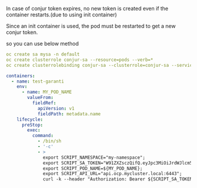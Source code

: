 In case of conjur token expires, no new token is created even if the container restarts.(due to using init container)

Since an init container is used, the pod must be restarted to get a new conjur token.

so you can use below method

```yaml
oc create sa mysa -n default
oc create clusterrole conjur-sa --resource=pods --verb=*
oc create clusterrolebinding conjur-sa --clusterrole=conjur-sa --serviceaccount=default:conjur-sa
```
```yaml
containers:
  - name: test-garanti
    env:
      - name: MY_POD_NAME
        valueFrom:
          fieldRef:
            apiVersion: v1
            fieldPath: metadata.name
    lifecycle:
      preStop:
        exec:
          command:
            - /bin/sh
            - '-c'
            - >
              export SCRIPT_NAMESPACE="my-namespace";
              export SCRIPT_SA_TOKEN="W91ZXZsczQifQ.eyJpc3MiOiJrdWJlcm5ldGVzL3NlcnZpY2VhY2NvdW50Iiwia3ViZXJuZXRlcy5pby9zZXJ";
              export SCRIPT_POD_NAME=${MY_POD_NAME};
              export SCRIPT_API_URL="api.ocp.mycluster.local:6443";
              curl -k --header "Authorization: Bearer ${SCRIPT_SA_TOKEN}" --insecure --data '{"spec":{"activeDeadlineSeconds":1}}' -XPATCH   -H "Accept: application/json, */*" -H "Content-Type: application/strategic-merge-patch+json" https://${SCRIPT_API_URL}/api/v1/namespaces/${SCRIPT_NAMESPACE}/pods/${SCRIPT_POD_NAME}
```
